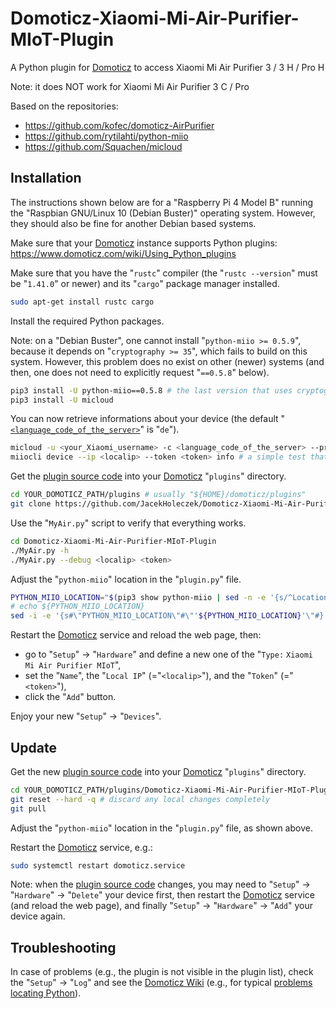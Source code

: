 # Domoticz-Xiaomi-Mi-Air-Purifier-MIoT-Plugin

A Python plugin for [Domoticz](https://www.domoticz.com/) to access Xiaomi Mi Air Purifier 3 / 3 H / Pro H

Note: it does NOT work for Xiaomi Mi Air Purifier 3 C / Pro

Based on the repositories:
* https://github.com/kofec/domoticz-AirPurifier
* https://github.com/rytilahti/python-miio
* https://github.com/Squachen/micloud

## Installation

The instructions shown below are for a "Raspberry Pi 4 Model B" running the "Raspbian GNU/Linux 10 (Debian Buster)" operating system.
However, they should also be fine for another Debian based systems.

Make sure that your [Domoticz](https://www.domoticz.com/) instance supports Python plugins: https://www.domoticz.com/wiki/Using_Python_plugins

Make sure that you have the "`rustc`" compiler (the "`rustc --version`" must be "`1.41.0`" or newer) and its "`cargo`" package manager installed.

```bash
sudo apt-get install rustc cargo
```

Install the required Python packages.

Note: on a "Debian Buster", one cannot install "`python-miio >= 0.5.9`", because it depends on "`cryptography >= 35`", which fails to build on this system. However, this problem does no exist on other (newer) systems (and then, one does not need to explicitly request "`==0.5.8`" below).

```bash
pip3 install -U python-miio==0.5.8 # the last version that uses cryptography 3.4.x
pip3 install -U micloud
```

You can now retrieve informations about your device (the default "[`<language_code_of_the_server>`](https://www.openhab.org/addons/bindings/miio/#country-servers)" is "`de`").

```bash
micloud -u <your_Xiaomi_username> -c <language_code_of_the_server> --pretty # notice the returned "<localip>" and "<token>"
miiocli device --ip <localip> --token <token> info # a simple test that we can directly access it
```

Get the [plugin source code](https://github.com/JacekHoleczek/Domoticz-Xiaomi-Mi-Air-Purifier-MIoT-Plugin) into your [Domoticz](https://www.domoticz.com/) "`plugins`" directory.

```bash
cd YOUR_DOMOTICZ_PATH/plugins # usually "${HOME}/domoticz/plugins"
git clone https://github.com/JacekHoleczek/Domoticz-Xiaomi-Mi-Air-Purifier-MIoT-Plugin
```

Use the "`MyAir.py`" script to verify that everything works.

```bash
cd Domoticz-Xiaomi-Mi-Air-Purifier-MIoT-Plugin
./MyAir.py -h
./MyAir.py --debug <localip> <token>
```

Adjust the "`python-miio`" location in the "`plugin.py`" file.

```bash
PYTHON_MIIO_LOCATION="$(pip3 show python-miio | sed -n -e '{s/^Location: //p}')"
# echo ${PYTHON_MIIO_LOCATION}
sed -i -e '{s#\"PYTHON_MIIO_LOCATION\"#\"'${PYTHON_MIIO_LOCATION}'\"#}' plugin.py
```

Restart the [Domoticz](https://www.domoticz.com/) service and reload the web page, then:
* go to "`Setup`" -> "`Hardware`" and define a new one of the "`Type:` `Xiaomi Mi Air Purifier MIoT`",
* set the "`Name`", the "`Local IP`" (="`<localip>`"), and the "`Token`" (="`<token>`"),
* click the "`Add`" button.

Enjoy your new "`Setup`" -> "`Devices`".

## Update

Get the new [plugin source code](https://github.com/JacekHoleczek/Domoticz-Xiaomi-Mi-Air-Purifier-MIoT-Plugin) into your [Domoticz](https://www.domoticz.com/) "`plugins`" directory.

```bash
cd YOUR_DOMOTICZ_PATH/plugins/Domoticz-Xiaomi-Mi-Air-Purifier-MIoT-Plugin
git reset --hard -q # discard any local changes completely
git pull
```

Adjust the "`python-miio`" location in the "`plugin.py`" file, as shown above.

Restart the [Domoticz](https://www.domoticz.com/) service, e.g.:

```bash
sudo systemctl restart domoticz.service
```

Note: when the [plugin source code](https://github.com/JacekHoleczek/Domoticz-Xiaomi-Mi-Air-Purifier-MIoT-Plugin) changes, you may need to "`Setup`" -> "`Hardware`" -> "`Delete`" your device first, then restart the [Domoticz](https://www.domoticz.com/) service (and reload the web page), and finally "`Setup`" -> "`Hardware`" -> "`Add`" your device again.

## Troubleshooting

In case of problems (e.g., the plugin is not visible in the plugin list), check the "`Setup`" -> "`Log`" and see the [Domoticz Wiki](https://www.domoticz.com/wiki) (e.g., for typical [problems locating Python](http://www.domoticz.com/wiki/Linux#Problems_locating_Python)).

